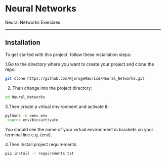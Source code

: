 # Neural Networks
Neural Networks Exercises

<hr>


## Installation

To get started with this project, follow these installation steps:

1.Go to the directory where you want to create your project and clone the repo:
    
```bash
git clone https://github.com/NjorogeMaurice/Neural_Networks.git
```

2. Then change into the project directory:

```bash
cd Neural_Networks
```

3.Then create a virtual environment and activate it:

```bash
python3 -m venv env
 source env/bin/activate
```

You should see the name of your virtual environment in brackets on your terminal line e.g. (env).


4.Then Install project requirements:

```bash
pip install -r requirements.txt
```
